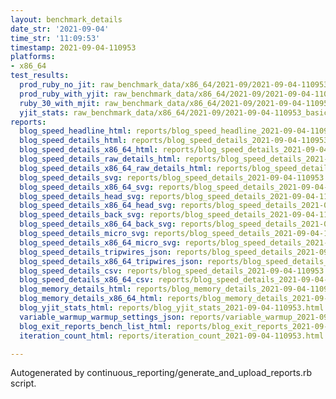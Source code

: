 ```yaml
---
layout: benchmark_details
date_str: '2021-09-04'
time_str: '11:09:53'
timestamp: 2021-09-04-110953
platforms:
- x86_64
test_results:
  prod_ruby_no_jit: raw_benchmark_data/x86_64/2021-09/2021-09-04-110953_basic_benchmark_prod_ruby_no_jit.json
  prod_ruby_with_yjit: raw_benchmark_data/x86_64/2021-09/2021-09-04-110953_basic_benchmark_prod_ruby_with_yjit.json
  ruby_30_with_mjit: raw_benchmark_data/x86_64/2021-09/2021-09-04-110953_basic_benchmark_ruby_30_with_mjit.json
  yjit_stats: raw_benchmark_data/x86_64/2021-09/2021-09-04-110953_basic_benchmark_yjit_stats.json
reports:
  blog_speed_headline_html: reports/blog_speed_headline_2021-09-04-110953.html
  blog_speed_details_html: reports/blog_speed_details_2021-09-04-110953.html
  blog_speed_details_x86_64_html: reports/blog_speed_details_2021-09-04-110953.x86_64.html
  blog_speed_details_raw_details_html: reports/blog_speed_details_2021-09-04-110953.raw_details.html
  blog_speed_details_x86_64_raw_details_html: reports/blog_speed_details_2021-09-04-110953.x86_64.raw_details.html
  blog_speed_details_svg: reports/blog_speed_details_2021-09-04-110953.svg
  blog_speed_details_x86_64_svg: reports/blog_speed_details_2021-09-04-110953.x86_64.svg
  blog_speed_details_head_svg: reports/blog_speed_details_2021-09-04-110953.head.svg
  blog_speed_details_x86_64_head_svg: reports/blog_speed_details_2021-09-04-110953.x86_64.head.svg
  blog_speed_details_back_svg: reports/blog_speed_details_2021-09-04-110953.back.svg
  blog_speed_details_x86_64_back_svg: reports/blog_speed_details_2021-09-04-110953.x86_64.back.svg
  blog_speed_details_micro_svg: reports/blog_speed_details_2021-09-04-110953.micro.svg
  blog_speed_details_x86_64_micro_svg: reports/blog_speed_details_2021-09-04-110953.x86_64.micro.svg
  blog_speed_details_tripwires_json: reports/blog_speed_details_2021-09-04-110953.tripwires.json
  blog_speed_details_x86_64_tripwires_json: reports/blog_speed_details_2021-09-04-110953.x86_64.tripwires.json
  blog_speed_details_csv: reports/blog_speed_details_2021-09-04-110953.csv
  blog_speed_details_x86_64_csv: reports/blog_speed_details_2021-09-04-110953.x86_64.csv
  blog_memory_details_html: reports/blog_memory_details_2021-09-04-110953.html
  blog_memory_details_x86_64_html: reports/blog_memory_details_2021-09-04-110953.x86_64.html
  blog_yjit_stats_html: reports/blog_yjit_stats_2021-09-04-110953.html
  variable_warmup_warmup_settings_json: reports/variable_warmup_2021-09-04-110953.warmup_settings.json
  blog_exit_reports_bench_list_html: reports/blog_exit_reports_2021-09-04-110953.bench_list.html
  iteration_count_html: reports/iteration_count_2021-09-04-110953.html

---
```

Autogenerated by continuous_reporting/generate_and_upload_reports.rb script.
